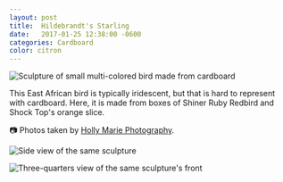 ```yaml
---
layout: post
title:  Hildebrandt's Starling
date:   2017-01-25 12:38:00 -0600
categories: Cardboard
color: citron
---
```


![Sculpture of small multi-colored bird made from cardboard](https://live.staticflickr.com/65535/50775505108_70fabe4341_b.jpg)

<!--more-->

This East African bird is typically iridescent, but that is hard to represent with cardboard. Here, it is made from boxes of Shiner Ruby Redbird and Shock Top's orange slice.

📷 Photos taken by [Holly Marie Photography](https://hollymarie.photo/).

![Side view of the same sculpture](https://live.staticflickr.com/65535/50776373082_a887c0004a_b.jpg)

![Three-quarters view of the same sculpture's front](https://live.staticflickr.com/65535/50776373057_8e1a54e7f9_b.jpg)
